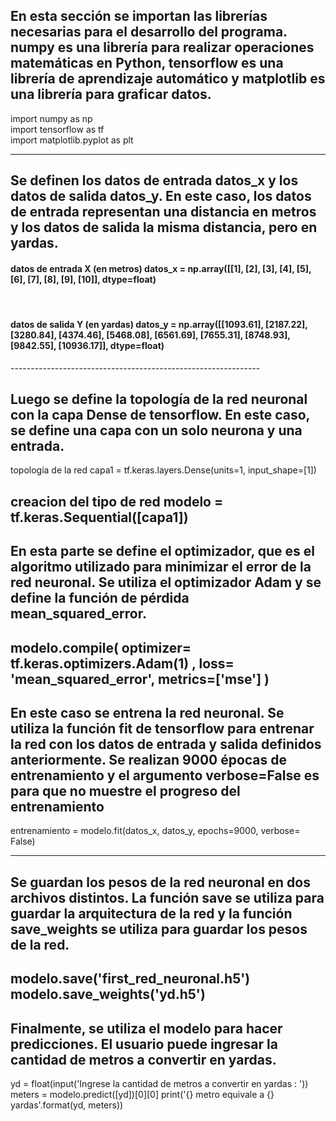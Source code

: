 <h2>En esta sección se importan las librerías necesarias para el desarrollo del programa. numpy es una librería para realizar operaciones matemáticas en Python, tensorflow es una librería de aprendizaje automático y matplotlib es una librería para graficar datos.</h2>

 import numpy as np<br/>
import tensorflow as tf <br/>
import matplotlib.pyplot as plt <br/>

--------------------------------------------------------------

<h2>Se definen los datos de entrada datos_x y los datos de salida datos_y. En este caso, los datos de entrada representan una distancia en metros y los datos de salida la misma distancia, pero en yardas.</h2>

 <h4> datos de entrada X (en metros)
datos_x = np.array([[1], [2], [3], [4], [5], [6], [7], [8], [9], [10]], dtype=float)</h4><br/>

<h4> datos de salida Y (en yardas)
datos_y = np.array([[1093.61], [2187.22], [3280.84], [4374.46], [5468.08], [6561.69], [7655.31], [8748.93], [9842.55], [10936.17]], dtype=float) </h4>
--------------------------------------------------------------

<h2>Luego se define la topología de la red neuronal con la capa Dense de tensorflow. En este caso, se define una capa con un solo neurona y una entrada.</h2>

  topología de la red
capa1 = tf.keras.layers.Dense(units=1, input_shape=[1])

creacion del tipo de red 
modelo = tf.keras.Sequential([capa1]) 
--------------------------------------------------------------


<h2>En esta parte se define el optimizador, que es el algoritmo utilizado para minimizar el error de la red neuronal. Se utiliza el optimizador Adam y se define la función de pérdida mean_squared_error.</h2>

 modelo.compile(
    optimizer= tf.keras.optimizers.Adam(1) ,
    loss= 'mean_squared_error',
    metrics=['mse']
) 
-------------------------------------------------------------

<h2>En este caso se entrena la red neuronal. Se utiliza la función fit de tensorflow para entrenar la red con los datos de entrada y salida definidos anteriormente. Se realizan 9000 épocas de entrenamiento y el argumento verbose=False es para que no muestre el progreso del entrenamiento</h2>

 entrenamiento = modelo.fit(datos_x, datos_y, epochs=9000, verbose= False) 

--------------------------------------------------------------

<h2>Se guardan los pesos de la red neuronal en dos archivos distintos. La función save se utiliza para guardar la arquitectura de la red y la función save_weights se utiliza para guardar los pesos de la red.</h2>


modelo.save('first_red_neuronal.h5')
modelo.save_weights('yd.h5') 
--------------------------------------------------------------


<h2>Finalmente, se utiliza el modelo para hacer predicciones. El usuario puede ingresar la cantidad de metros a convertir en yardas.</h2>

 yd = float(input('Ingrese la cantidad de metros a convertir en yardas : '))
meters = modelo.predict([yd])[0][0]
print('{} metro equivale a {} yardas'.format(yd, meters)) 
